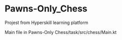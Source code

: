 # Pawns-Only_Chess
Projest from Hyperskill learning platform 

Main file in Pawns-Only Chess/task/src/chess/Main.kt
